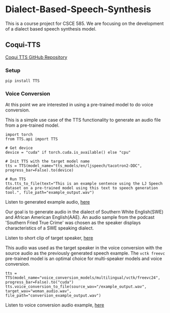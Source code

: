 # Dialect-Based-Speech-Synthesis

This is a course project for CSCE 585. We are focusing on the development of a dialect based speech synthesis model.



## Coqui-TTS
[Coqui TTS GitHub Repository](https://github.com/coqui-ai/tts)

### Setup
```
pip install TTS
```

### Voice Conversion
At this point we are interested in using a pre-trained model to do voice conversion.

This is a simple use case of the TTS functionality to generate an audio file from a pre-trained model.
```
import torch
from TTS.api import TTS

# Get device
device = "cuda" if torch.cuda.is_available() else "cpu"

# Init TTS with the target model name
tts = TTS(model_name="tts_models/en/ljspeech/tacotron2-DDC", progress_bar=False).to(device)

# Run TTS
tts.tts_to_file(text="This is an example sentence using the LJ Speech dataset on a pre-trained model using this text to speech generation tool.", file_path="example_output.wav")
```

Listen to generated example audio, [here](example_output.wav)


Our goal is to generate audio in the dialect of Southern White English(SWE) and African American English(AAE). An audio sample from the podcast 'Southern Fried True Crime' was chosen as the speaker displays characteristics of a SWE speaking dialect. 

Listen to short clip of target speaker, [here](woman_audio_clip.wav)

This audio was used as the target speaker in the voice conversion with the source audio as the previously generated speech example. The `vctk freevc` pre-trained model is an optimal choice for multi-speaker models and voice conversion.

```
tts = TTS(model_name="voice_conversion_models/multilingual/vctk/freevc24", progress_bar=False).to("cuda")
tts.voice_conversion_to_file(source_wav="/example_output.wav", target_wav="woman_audio.wav", file_path="conversion_example_output.wav")
```

Listen to voice conversion audio example, [here](conversion_example_output.wav)











